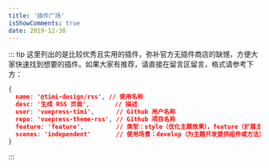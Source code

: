 ```yaml
---
title: '插件广场'
isShowComments: true
date: 2019-12-30
---
```


<plugins-recommend></plugins-recommend>

::: tip
这里列出的是比较优秀且实用的插件，弥补官方无插件商店的缺憾，方便大家快速找到想要的插件。如果大家有推荐，请直接在留言区留言，格式请参考下方：

```json
{
  name: '@timi-design/rss', // 使用名称
  desc: '生成 RSS 页面',       // 描述
  user: 'vuepress-timi',      // Github 用户名称
  repo: 'vuepress-theme-rss', // Github 项目名称
  feature: 'feature',         // 类型：style（优化主题效果），feature（扩展主题功能）
  scenes: 'independent'       // 使用场景：develop（为主题开发提供组件或方法），independent（单纯扩展主题功能）
}
```
:::
